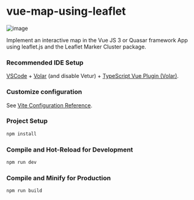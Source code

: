 # vue-map-using-leaflet

![image](https://github.com/smhabibjr/vue-map-using-leaflet/assets/77357735/78974fa3-b368-445b-a989-999f5829e1f4)

Implement an interactive map in the Vue JS 3 or Quasar framework App using leaflet.js and the Leaflet Marker Cluster package.

### Recommended IDE Setup

[VSCode](https://code.visualstudio.com/) + [Volar](https://marketplace.visualstudio.com/items?itemName=Vue.volar) (and disable Vetur) + [TypeScript Vue Plugin (Volar)](https://marketplace.visualstudio.com/items?itemName=Vue.vscode-typescript-vue-plugin).

### Customize configuration

See [Vite Configuration Reference](https://vitejs.dev/config/).

### Project Setup

```sh
npm install
```

### Compile and Hot-Reload for Development

```sh
npm run dev
```

### Compile and Minify for Production

```sh
npm run build
```
